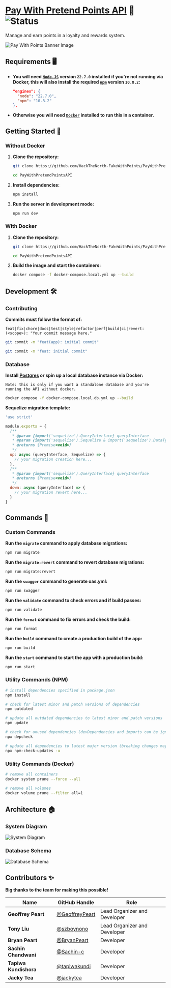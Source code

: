 # [**Pay With Pretend Points API**](https://paywithpretendpointsapi.onrender.com/) 💸 ![Status](https://github.com/HackTheNorth-FakeWithPoints/PayWithPretendPointsAPI/actions/workflows/validate.yml/badge.svg)

Manage and earn points in a loyalty and rewards system.

![Pay With Points Banner Image](./public/assets/images/banner.png)

## Requirements 🖥️

- **You will need [`Node.JS`](https://nodejs.org/en/download/package-manager/current) version `22.7.0` installed if you're not running via Docker, this will also install the required [`npm`](https://www.npmjs.com/) version `10.8.2`:**

  ```json
  "engines": {
    "node": "22.7.0",
    "npm": "10.8.2"
  },
  ```

- **Otherwise you will need [`Docker`](https://www.docker.com/products/docker-desktop/) installed to run this in a container.**

## Getting Started 🚀

### **Without Docker**

1. **Clone the repository:**

   ```bash
   git clone https://github.com/HackTheNorth-FakeWithPoints/PayWithPretendPointsAPI.git

   cd PayWithPretendPointsAPI
   ```

2. **Install dependencies:**

   ```bash
   npm install
   ```

3. **Run the server in development mode:**

   ```bash
   npm run dev
   ```

### **With Docker**

1. **Clone the repository:**

   ```bash
   git clone https://github.com/HackTheNorth-FakeWithPoints/PayWithPretendPointsAPI.git

   cd PayWithPretendPointsAPI
   ```

2. **Build the image and start the containers:**

   ```bash
   docker compose -f docker-compose.local.yml up --build
   ```

## Development 🛠️

### **Contributing**

**Commits must follow the format of:**

`feat|fix|chore|docs|test|style|refactor|perf|build|ci|revert:(<scope>): "Your commit message here."`

```bash
git commit -m "feat(app): initial commit"

git commit -m "feat: initial commit"
```

### **Database**

**Install [Postgres](https://www.postgresql.org/download/) or spin up a local database instance via Docker:**

`Note: this is only if you want a standalone database and you're running the API without docker.`

```bash
docker compose -f docker-compose.local.db.yml up --build
```

**Sequelize migration template:**

```js
'use strict'

module.exports = {
  /**
   * @param {import('sequelize').QueryInterface} queryInterface
   * @param {import('sequelize').Sequelize & import('sequelize').DataTypes} Sequelize
   * @returns {Promise<void>}
   */
  up: async (queryInterface, Sequelize) => {
    // your migration creation here...
  },
  /**
   * @param {import('sequelize').QueryInterface} queryInterface
   * @returns {Promise<void>}
   */
  down: async (queryInterface) => {
    // your migration revert here...
  }
}
```

## Commands 🤖

### **Custom Commands**

**Run the `migrate` command to apply database migrations:**

```bash
npm run migrate
```

**Run the `migrate:revert` command to revert database migrations:**

```bash
npm run migrate:revert
```

**Run the `swagger` command to generate oas.yml:**

```bash
npm run swagger
```

**Run the `validate` command to check errors and if build passes:**

```bash
npm run validate
```

**Run the `format` command to fix errors and check the build:**

```bash
npm run format
```

**Run the `build` command to create a production build of the app:**

```bash
npm run build
```

**Run the `start` command to start the app with a production build:**

```bash
npm run start
```

### **Utility Commands (NPM)**

```bash
# install dependencies specified in package.json
npm install

# check for latest minor and patch versions of dependencies
npm outdated

# update all outdated dependencies to latest minor and patch versions
npm update

# check for unused dependencies (devDependencies and imports can be ignored)
npx depcheck

# update all dependencies to latest major version (breaking changes may occur)
npx npm-check-updates -u
```

### **Utility Commands (Docker)**

```bash
# remove all containers
docker system prune --force --all

# remove all volumes
docker volume prune --filter all=1
```

## Architecture 🏠

### **System Diagram**

![System Diagram](./docs/system/system.png)

### **Database Schema**

![Database Schema](./docs/database/database.png)

## Contributors ✨

**Big thanks to the team for making this possible!**

| Name                  | GitHub Handle                                      | Role                         |
| --------------------- | -------------------------------------------------- | ---------------------------- |
| **Geoffrey Peart**    | [@GeoffreyPeart](https://github.com/GeoffreyPeart) | Lead Organizer and Developer |
| **Tony Liu**          | [@szboynono](https://github.com/szboynono)         | Lead Organizer and Developer |
| **Bryan Peart**       | [@BryanPeart](https://github.com/BryanPeart)       | Developer                    |
| **Sachin Chandwani**  | [@Sachin-c](https://github.com/Sachin-c)           | Developer                    |
| **Tapiwa Kundishora** | [@tapiwakundi](https://github.com/tapiwakundi)     | Developer                    |
| **Jacky Tea**         | [@jackytea](https://github.com/jackytea)           | Developer                    |
